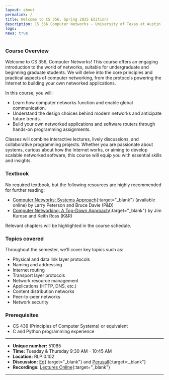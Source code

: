 ```yaml
---
layout: about
permalink: /
title: Welcome to CS 356, Spring 2025 Edition!
description: CS 356 Computer Networks - University of Texas at Austin
logo: 
news: true
---
```


### Course Overview

Welcome to CS 356, Computer Networks! This course offers an engaging introduction to the world of networks, suitable for undergraduate and beginning graduate students. We will delve into the core principles and practical aspects of computer networking, from the protocols powering the Internet to building your own networked applications.

In this course, you will:
* Learn how computer networks function and enable global communication.
* Understand the design choices behind modern networks and anticipate future trends.
* Build your own networked applications and software routers through hands-on programming assignments.

Classes will combine interactive lectures, lively discussions, and collaborative programming projects. Whether you are passionate about systems, curious about how the Internet works, or aiming to develop scalable networked software, this course will equip you with essential skills and insights.

### Textbook
No required textbook, but the following resources are highly recommended for further reading:
* [Computer Networks: Systems Approach](https://book.systemsapproach.org/){:target="\_blank"} (available online) by Larry Peterson and Bruce Davie (P&D)
* [Computer Networking: A Top-Down Approach](https://gaia.cs.umass.edu/kurose_ross/index.php){:target="\_blank"} by Jim Kurose and Keith Ross (K&R)

Relevant chapters will be highlighted in the course schedule.

### Topics covered
Throughout the semester, we’ll cover key topics such as:

* Physical and data link layer protocols
* Naming and addressing
* Internet routing
* Transport layer protocols
* Network resource management
* Applications (HTTP, DNS, etc.)
* Content distribution networks
* Peer-to-peer networks 
* Network security

### Prerequisites
- CS 439 (Principles of Computer Systems) or equivalent
- C and Python programming experience

***

- **Unique number:** 51085
- **Time:** Tuesday & Thursday 9:30 AM - 10:45 AM
- **Location:** RLP 0.102
- **Discussion:** [Ed](https://edstem.org/us/courses/71813){:target="\_blank"} and [Perusall](https://utexas.instructure.com/courses/1414169/external_tools/118418?display=borderless){:target=:\_blank"}
- **Recordings:** [Lectures Online](https://utexas.instructure.com/courses/1414169/external_tools/143779?display=borderless){:target="\_blank"}

***
